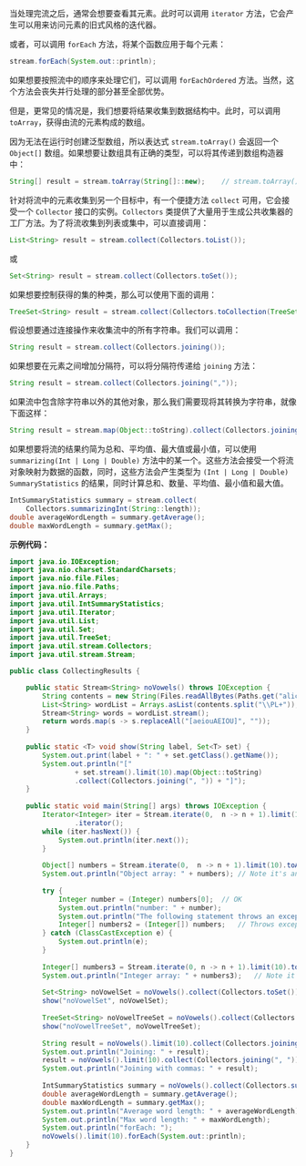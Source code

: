 当处理完流之后，通常会想要查看其元素。此时可以调用 `iterator` 方法，它会产生可以用来访问元素的旧式风格的迭代器。

或者，可以调用 `forEach` 方法，将某个函数应用于每个元素：

```java
stream.forEach(System.out::println);
```

如果想要按照流中的顺序来处理它们，可以调用 `forEachOrdered` 方法。当然，这个方法会丧失并行处理的部分甚至全部优势。

但是，更常见的情况是，我们想要将结果收集到数据结构中。此时，可以调用 `toArray`，获得由流的元素构成的数组。

因为无法在运行时创建泛型数组，所以表达式 `stream.toArray()` 会返回一个 `Object[]` 数组。如果想要让数组具有正确的类型，可以将其传递到数组构造器中：

```java
String[] result = stream.toArray(String[]::new);	// stream.toArray() has type Object[]
```

针对将流中的元素收集到另一个目标中，有一个便捷方法 `collect` 可用，它会接受一个 `Collector` 接口的实例。`Collectors` 类提供了大量用于生成公共收集器的工厂方法。为了将流收集到列表或集中，可以直接调用：

```java
List<String> result = stream.collect(Collectors.toList());
```

或

```java
Set<String> result = stream.collect(Collectors.toSet());
```

如果想要控制获得的集的种类，那么可以使用下面的调用：

```java
TreeSet<String> result = stream.collect(Collectors.toCollection(TreeSet::new));
```

假设想要通过连接操作来收集流中的所有字符串。我们可以调用：

```java
String result = stream.collect(Collectors.joining());
```

如果想要在元素之间增加分隔符，可以将分隔符传递给 `joining` 方法：

```java
String result = stream.collect(Collectors.joining(","));
```

如果流中包含除字符串以外的其他对象，那么我们需要现将其转换为字符串，就像下面这样：

```java
String result = stream.map(Object::toString).collect(Collectors.joining(","));
```

如果想要将流的结果约简为总和、平均值、最大值或最小值，可以使用 `summarizing(Int | Long | Double)` 方法中的某一个。这些方法会接受一个将流对象映射为数据的函数，同时，这些方法会产生类型为 `(Int | Long | Double) SummaryStatistics` 的结果，同时计算总和、数量、平均值、最小值和最大值。

```java
IntSummaryStatistics summary = stream.collect(
	Collectors.summarizingInt(String::length));
double averageWordLength = summary.getAverage();
double maxWordLength = summary.getMax();
```

**示例代码：**

```java
import java.io.IOException;
import java.nio.charset.StandardCharsets;
import java.nio.file.Files;
import java.nio.file.Paths;
import java.util.Arrays;
import java.util.IntSummaryStatistics;
import java.util.Iterator;
import java.util.List;
import java.util.Set;
import java.util.TreeSet;
import java.util.stream.Collectors;
import java.util.stream.Stream;

public class CollectingResults {

	public static Stream<String> noVowels() throws IOException {
		String contents = new String(Files.readAllBytes(Paths.get("alice30.txt")), StandardCharsets.UTF_8);
		List<String> wordList = Arrays.asList(contents.split("\\PL+"));
		Stream<String> words = wordList.stream();
		return words.map(s -> s.replaceAll("[aeiouAEIOU]", ""));
	}
	
	public static <T> void show(String label, Set<T> set) {
		System.out.print(label + ": " + set.getClass().getName());
		System.out.println("["
				+ set.stream().limit(10).map(Object::toString)
				.collect(Collectors.joining(", ")) + "]");
	}
	
	public static void main(String[] args) throws IOException {
		Iterator<Integer> iter = Stream.iterate(0,  n -> n + 1).limit(10)
				.iterator();
		while (iter.hasNext()) {
			System.out.println(iter.next());
		}
		
		Object[] numbers = Stream.iterate(0,  n -> n + 1).limit(10).toArray();
		System.out.println("Object array: " + numbers);	// Note it's an Object[] array
		
		try {
			Integer number = (Integer) numbers[0];	// OK
			System.out.println("number: " + number);
			System.out.println("The following statement throws an exception: ");
			Integer[] numbers2 = (Integer[]) numbers;	// Throws exception
		} catch (ClassCastException e) {
			System.out.println(e);
		}
		
		Integer[] numbers3 = Stream.iterate(0, n -> n + 1).limit(10).toArray(Integer[]::new);
		System.out.println("Integer array: " + numbers3);	// Note it's an Integer[] array
		
		Set<String> noVowelSet = noVowels().collect(Collectors.toSet());
		show("noVowelSet", noVowelSet);
		
		TreeSet<String> noVowelTreeSet = noVowels().collect(Collectors.toCollection(TreeSet::new));
		show("noVowelTreeSet", noVowelTreeSet);
		
		String result = noVowels().limit(10).collect(Collectors.joining());
		System.out.println("Joining: " + result);
		result = noVowels().limit(10).collect(Collectors.joining(", "));
		System.out.println("Joining with commas: " + result);
		
		IntSummaryStatistics summary = noVowels().collect(Collectors.summarizingInt(String::length));
		double averageWordLength = summary.getAverage();
		double maxWordLength = summary.getMax();
		System.out.println("Average word length: " + averageWordLength);
		System.out.println("Max word length: " + maxWordLength);
		System.out.println("forEach: ");
		noVowels().limit(10).forEach(System.out::println);
	}
}
```

